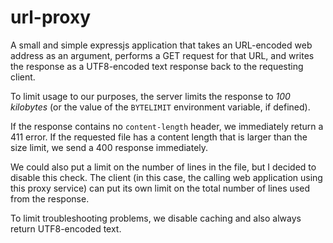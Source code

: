 # url-proxy

A small and simple expressjs application that takes an URL-encoded web address as an argument, performs a GET request for that URL, and writes the response as a UTF8-encoded text response back to the requesting client.

To limit usage to our purposes, the server limits the response to *100 kilobytes* (or the value of the `BYTELIMIT` environment variable, if defined). 

If the response contains no `content-length` header, we immediately return a 411 error. If the requested file has a content length that is larger than the size limit, we send a 400 response immediately. 

We could also put a limit on the number of lines in the file, but I decided to disable this check. The client (in this case, the calling web application using this proxy service) can put its own limit on the total number of lines used from the response.

To limit troubleshooting problems, we disable caching and also always return UTF8-encoded text.
